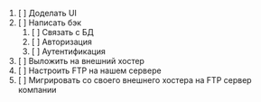 1. [ ] Доделать UI
2. [ ] Написать бэк
	1. [ ] Связать с БД
	2. [ ] Авторизация
	3. [ ] Аутентификация
3. [ ] Выложить на внешний хостер
4. [ ] Настроить FTP на нашем сервере
5. [ ] Мигрировать со своего внешнего хостера на FTP сервер компании